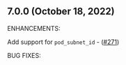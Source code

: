 ## 7.0.0 (October 18, 2022)

ENHANCEMENTS:

Add support for `pod_subnet_id` - ([#271](https://github.com/Azure/terraform-azurerm-aks/pull/146))

BUG FIXES:
